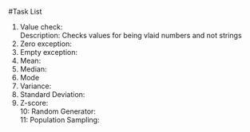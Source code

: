 #Task List
1. Value check:  
    Description: Checks values for being vlaid numbers and not strings
2. Zero exception:  
3. Empty exception:  
4. Mean:  
5. Median:  
6. Mode  
7. Variance:  
8. Standard Deviation:  
9. Z-score:  
10: Random Generator:  
11: Population Sampling:  

